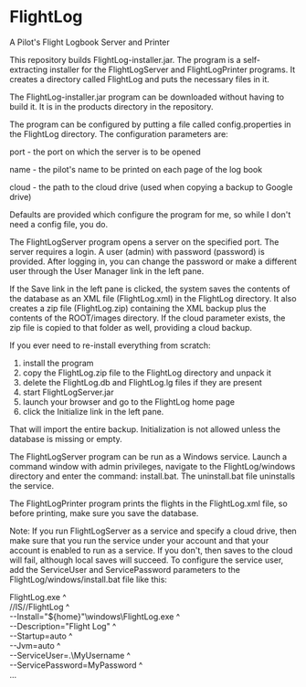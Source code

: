 # FlightLog
A Pilot's Flight Logbook Server and Printer

This repository builds FlightLog-installer.jar. The program is a self-extracting installer for the FlightLogServer and FlightLogPrinter programs. It creates a directory called FlightLog and puts the necessary files in it.

The FlightLog-installer.jar program can be downloaded without having to build it. It is in the products directory in the repository.

The program can be configured by putting a file called config.properties in the FlightLog directory. The configuration parameters are:

port - the port on which the server is to be opened

name - the pilot's name to be printed on each page of the log book

cloud - the path to the cloud drive (used when copying a backup to Google drive)

Defaults are provided which configure the program for me, so while I don't need a config file, you do.

The FlightLogServer program opens a server on the specified port. The server requires a login. A user (admin) with password (password) is provided. After logging in, you can change the password or make a different user through the User Manager link in the left pane.

If the Save link in the left pane is clicked, the system saves the contents of the database as an XML file (FlightLog.xml) in the FlightLog directory. It also creates a zip file (FlightLog.zip) containing the XML backup plus the contents of the ROOT/images directory. If the cloud parameter exists, the zip file is copied to that folder as well, providing a cloud backup. 

If you ever need to re-install everything from scratch:
<ol>
<li>install the program
<li>copy the FlightLog.zip file to the FlightLog directory and unpack it
<li>delete the FlightLog.db and FlightLog.lg files if they are present
<li>start FlightLogServer.jar
<li>launch your browser and go to the FlightLog home page
<li>click the Initialize link in the left pane.
</ol>
That will import the entire backup. Initialization is not allowed unless the database is missing or empty.

The FlightLogServer program can be run as a Windows service. Launch a command window with admin privileges, navigate to the FlightLog/windows directory and enter the command: install.bat. The uninstall.bat file uninstalls the service.

The FlightLogPrinter program prints the flights in the FlightLog.xml file, so before printing, make sure you save the database.

Note: If you run FlightLogServer as a service and specify a cloud drive, then make sure that you run the service under your account and that your account is enabled to run as a service. If you don't, then saves to the cloud will fail, although local saves will succeed. To configure the service user, add the ServiceUser and ServicePassword parameters to the FlightLog/windows/install.bat file like this:

FlightLog.exe ^<br>
 //IS//FlightLog ^<br>
 --Install="${home}"\windows\FlightLog.exe ^<br>
 --Description="Flight Log" ^<br>
 --Startup=auto ^<br>
 --Jvm=auto ^<br>
 --ServiceUser=.\MyUsername ^<br>
 --ServicePassword=MyPassword ^<br>
 ...
